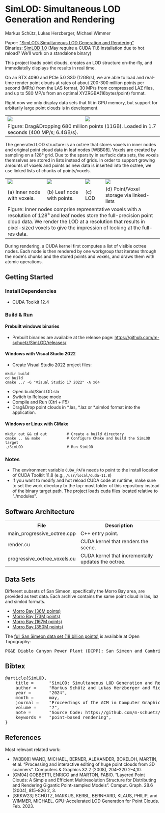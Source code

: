 # SimLOD: Simultaneous LOD Generation and Rendering
Markus Schütz, Lukas Herzberger, Michael Wimmer

Paper: <a href="https://www.cg.tuwien.ac.at/research/publications/2023/SCHUETZ-2023-SIMLOD/SCHUETZ-2023-SIMLOD-paper.pdf">"SimLOD: Simultaneous LOD Generation and Rendering"</a><br>
Binaries: <a href="https://github.com/m-schuetz/SimLOD/releases/">SimLOD 1.0</a> (May require a CUDA 11.8 installation due to hot reload? We'll work on a standalone binary)

This project loads point clouds, creates an LOD structure on-the-fly, and immediatelly displays the results in real time. 


On an RTX 4090 and PCIe 5.0 SSD (12GB/s), we are able to load and real-time render point clouds at rates of about 200-300 million points per second (MP/s) from the LAS format, 30 MP/s from compressed LAZ files, and up to 580 MP/s from an optimal XYZRGBA(16bytes/point) format.

Right now we only display data sets that fit in GPU memory, but support for arbitarily large point clouds is in development.

<table>
<tr style="border: none">
	<td><img src="./docs/loading.gif"/></td>
	<td><img src="./docs/generated_highres.gif"/></td>
</tr>
<tr style="border: none">
	<td colspan="2" style="border: none">
	Figure: Drag&Dropping 680 million points (11GB). Loaded in 1.7 seconds (400 MP/s; 6.4GB/s). 
	</td>
</tr>
</table>

The generated LOD structure is an octree that stores voxels in inner nodes and original point cloud data in leaf nodes [WBB08]. Voxels are created by sampling on a 128³ grid. Due to the sparsity in surfacic data sets, the voxels themselves are stored in lists instead of grids. In order to support growing amounts of voxels and points as new data is inserted into the octree, we use linked lists of chunks of points/voxels. 

<table>
<tr style="border: none">
	<td><img src="./docs/inner_node.jpg"/></td>
	<td><img src="./docs/leaf_node.jpg"/></td>
	<td><img src="./docs/lod_frustum.jpg"/></td>
	<td><img src="./docs/nodes_n_chunks.png"/></td>
</tr>
<tr style="border: none">
	<td>(a) Inner node with voxels.</td>
	<td>(b) Leaf node with points.</td>
	<td>(c) LOD </td>
	<td>(d) Point/Voxel storage via linked-lists</td>
</tr>
<tr style="border: none">
	<td colspan="4" style="border: none">
	Figure: Inner nodes comprise representative voxels with a resolution of 128³ and leaf nodes store the full-precision point cloud data. We render the LOD at a resolution that results in pixel-sized voxels to give the impression of looking at the full-res data. 
	</td>
</tr>
</table>
<!-- 
<table>
<tr style="border: none">
	<td><img src="./docs/lod_frustum.jpg"/></td>
	<td><img src="./docs/nodes_n_chunks.png"/></td>
</tr>
<tr style="border: none">
	<td colspan="2" style="border: none">
	Figure: Left: Selection of octree nodes for the current viewpoint. Higher-level nodes close to the camera, lower-level nodes in the distance. Right: Points/Voxels are stored in linked lists of chunks.
	</td>
</tr>
</table> -->

During rendering, a CUDA kernel first computes a list of visible octree nodes. Each node is then rendered by one workgroup that iterates through the node's chunks and the stored points and voxels, and draws them with atomic operations. 



## Getting Started

### Install Dependencies

* CUDA Toolkit 12.4

### Build & Run

#### Prebuilt windows binaries

* Prebuilt binaries are available at the release page: https://github.com/m-schuetz/SimLOD/releases/

#### Windows with Visual Studio 2022

* Create Visual Studio 2022 project files:

```
mkdir build
cd build
cmake ../ -G "Visual Studio 17 2022" -A x64
```

* Open build/SimLOD.sln
* Switch to Release mode
* Compile and Run (Ctrl + F5)
* Drag&Drop point clouds in *.las, *.laz or *.simlod format into the application.

#### Windows or Linux with CMake

```
mkdir out && cd out         # Create a build directory
cmake .. && make            # Configure CMake and build the SimLOD target
./SimLOD                    # Run SimLOD
```


### Notes

* The environment variable ```CUDA_PATH``` needs to point to the install location of CUDA Toolkit 11.8 (e.g., ```/usr/local/cuda-11.8```)
* If you want to modify and hot reload CUDA code at runtime, make sure to set the work directory to the top-most folder of this repository instead of the binary target path. The project loads cuda files located relative to "./modules".

## Software Architecture


<table>
	<tr>
		<th>File</th>
		<th>Description</th>
	</td>
	<tr>
		<td>main_progressive_octree.cpp</td>
		<td>C++ entry point.</td>
	</tr>
	<tr>
		<td>render.cu</td>
		<td>CUDA kernel that renders the scene. </td>
	</tr>
	<tr>
		<td>progressive_octree_voxels.cu</td>
		<td>CUDA kernel that incrementally updates the octree.</td>
	</tr>
</table>

## Data Sets

Different subsets of San Simeon, specifically the Morro Bay area, are provided as test data. Each archive contains the same point cloud in las, laz and simlod formats.

* <a href="https://users.cg.tuwien.ac.at/~mschuetz/permanent/morro_bay_36M.zip">Morro Bay (36M points)</a>
* <a href="https://users.cg.tuwien.ac.at/~mschuetz/permanent/morro_bay_73M.zip">Morro Bay (73M points)</a>
* <a href="https://users.cg.tuwien.ac.at/~mschuetz/permanent/morro_bay_167M.zip">Morro Bay (167M points)</a>
* <a href="https://users.cg.tuwien.ac.at/~mschuetz/permanent/morro_bay_350M.zip">Morro Bay (350M points)</a>

The <a href="https://doi.org/10.5069/G9CN71V5">full San Simeon data set (18 billion points)</a> is available at Open Topography:
<pre>PG&E Diablo Canyon Power Plant (DCPP): San Simeon and Cambria Faults, CA. Distributed by OpenTopography. https://doi.org/10.5069/G9CN71V5 . Accessed: 2023-10-05
</pre>


## Bibtex

<pre>
@article{SimLOD,
    title =      "SimLOD: Simultaneous LOD Generation and Rendering",
    author =     "Markus Schütz and Lukas Herzberger and Michael Wimmer",
    year =       "2024",
    month =      may,
    journal =    "Proceedings of the ACM in Computer Graphics and Interactive Techniques",
	volume =     "7",
	note =       "Source Code: https://github.com/m-schuetz/SimLOD",
    keywords =   "point-based rendering",
}
</pre>

## References

Most relevant related work:

* [WBB08] WAND, MICHAEL, BERNER, ALEXANDER, BOKELOH,
MARTIN, et al. “Processing and interactive editing of huge point clouds
from 3D scanners”. Computers & Graphics 32.2 (2008), 204–220 2–4,10.
* [GM04] GOBBETTI, ENRICO and MARTON, FABIO. “Layered Point
Clouds: A Simple and Efficient Multiresolution Structure for Distributing and Rendering Gigantic Point-sampled Models”. Comput. Graph.
28.6 (2004), 815–826 2, 3.
* [SKKW23] SCHÜTZ, MARKUS, KERBL, BERNHARD, KLAUS, PHILIP,
and WIMMER, MICHAEL. GPU-Accelerated LOD Generation for Point
Clouds. Feb. 2023.

